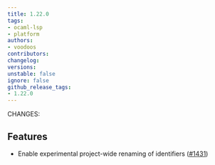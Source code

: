 ```yaml
---
title: 1.22.0
tags:
- ocaml-lsp
- platform
authors:
- voodoos
contributors:
changelog:
versions:
unstable: false
ignore: false
github_release_tags:
- 1.22.0
---
```


<p>CHANGES:</p>
<h2>Features</h2>
<ul>
<li>Enable experimental project-wide renaming of identifiers (<a href="https://github.com/ocaml/ocaml-lsp/pull/1431" class="issue-link js-issue-link" data-error-text="Failed to load title" data-id="2756216138" data-permission-text="Title is private" data-url="https://github.com/ocaml/ocaml-lsp/issues/1431" data-hovercard-type="pull_request" data-hovercard-url="/ocaml/ocaml-lsp/pull/1431/hovercard">#1431</a>)</li>
</ul>
